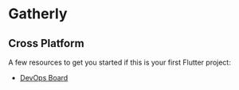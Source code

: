 # Gatherly

## Cross Platform 

A few resources to get you started if this is your first Flutter project:
- [DevOps Board]([https://docs.flutter.dev/get-started/codelab](https://ictwf.visualstudio.com/Cross-Platform-09))


